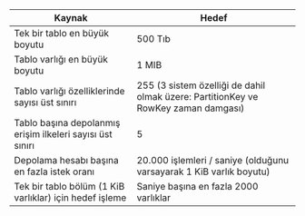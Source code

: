 | Kaynak | Hedef |
|----------|---------------|
| Tek bir tablo en büyük boyutu | 500 Tıb |
| Tablo varlığı en büyük boyutu | 1 MIB |
| Tablo varlığı özelliklerinde sayısı üst sınırı | 255 (3 sistem özelliği de dahil olmak üzere: PartitionKey ve RowKey zaman damgası) |
| Tablo başına depolanmış erişim ilkeleri sayısı üst sınırı | 5 |
| Depolama hesabı başına en fazla istek oranı | 20.000 işlemleri / saniye (olduğunu varsayarak 1 KiB varlık boyutu) |
| Tek bir tablo bölüm (1 KiB varlıklar) için hedef işleme | Saniye başına en fazla 2000 varlıklar |
